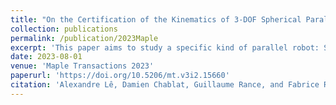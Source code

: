 ```yaml
---
title: "On the Certification of the Kinematics of 3-DOF Spherical Parallel Manipulators"
collection: publications
permalink: /publication/2023Maple
excerpt: 'This paper aims to study a specific kind of parallel robot: Spherical Parallel Manipulators (SPM) that are capable of unlimited rolling. A focus is made on the kinematics of such mechanisms, especially taking into account uncertainties (e.g. on conception & fabrication parameters, measures) and their propagations. Such considerations are crucial if we want to control our robot correctly without any undesirable behavior in its workspace (e.g. effects of singularities). In this paper, we will consider two different approaches to study the kinematics and the singularities of the robot of interest: symbolic and semi-numerical. By doing so, we can compute a singularity-free zone in the work- and joint spaces, considering given uncertainties on the parameters. In this zone, we can use any control law to inertially stabilize the upper platform of the robot.'
date: 2023-08-01
venue: 'Maple Transactions 2023'
paperurl: 'https://doi.org/10.5206/mt.v3i2.15660'
citation: 'Alexandre Lê, Damien Chablat, Guillaume Rance, and Fabrice Rouillier. 2023. On the Certification of theKinematics of 3-DOF Spherical Parallel Manipulators. Maple Trans. 3, 2, Article 15660 (August 2023), 17 pages.'
---
```



